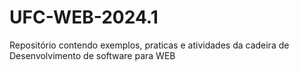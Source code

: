 # UFC-WEB-2024.1
Repositório contendo exemplos, praticas e atividades da cadeira de Desenvolvimento de software para WEB  
